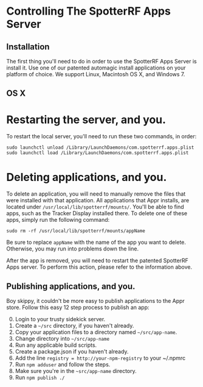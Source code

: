 Controlling The SpotterRF Apps Server
===

Installation
---

The first thing you'll need to do in order to use the SpotterRF Apps Server is install it. 
Use one of our patented automagic install applications on your platform of choice. We
support Linux, Macintosh OS X, and Windows 7.

OS X
---

# Restarting the server, and you.
To restart the local server, you'll need to run these two commands, in order:

    sudo launchctl unload /Library/LaunchDaemons/com.spotterrf.apps.plist
    sudo launchctl load /Library/LaunchDaemons/com.spotterrf.apps.plist

# Deleting applications, and you.
To delete an application, you will need to manually remove the files that were
installed with that application. All applications that Appr installs, are
located under `/usr/local/lib/spotterrf/mounts/`. You'll be able to find apps,
such as the Tracker Display installed there. To delete one of these apps,
simply run the following command:

    sudo rm -rf /usr/local/lib/spotterrf/mounts/appName

Be sure to replace `appName` with the name of the app you want to delete.
Otherwise, you may run into problems down the line.

After the app is removed, you will need to restart the patented SpotterRF
Apps server. To perform this action, please refer to the information above.

Publishing applications, and you.
---

Boy skippy, it couldn't be more easy to publish applications to the Appr
store. Follow this easy 12 step
process to publish an app:

0. Login to your trusty sidekick server.
0. Create a `~/src` directory, if you haven't already.
0. Copy your application files to a directory named `~/src/app-name`.
0. Change directory into `~/src/app-name`
0. Run any applicable build scripts.
0. Create a package.json if you haven't already.
0. Add the line `registry = http://your-npm-registry` to your ~/.npmrc
0. Run `npm adduser` and follow the steps.
0. Make sure you're in the `~src/app-name` directory.
0. Run `npm publish ./`
